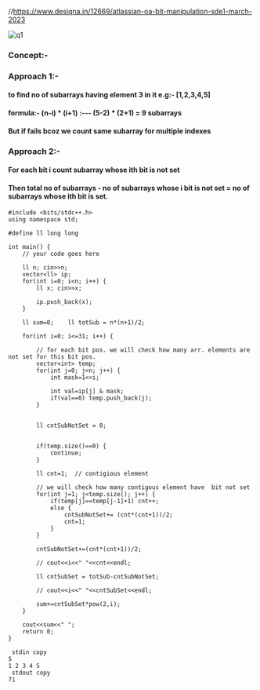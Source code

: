 //https://www.desiqna.in/12669/atlassian-oa-bit-manipulation-sde1-march-2023

![q1](https://user-images.githubusercontent.com/72196604/236553555-15d92f8d-de41-4d73-846a-7d84c5f99c2d.jpg)
### Concept:-
### Approach 1:-
#### to find no of subarrays having element 3 in it e.g:- [1,2,3,4,5]
#### formula:- (n-i) * (i+1) :--- (5-2) * (2+1) = 9 subarrays
#### But if fails bcoz we count same subarray for multiple indexes

### Approach 2:- 
#### For each bit i  count subarray whose ith bit is not set
#### Then total no of subarrays - no of subarrays whose i bit is not set = no of subarrays whose ith bit is set.


```
#include <bits/stdc++.h>
using namespace std;
 
#define ll long long
 
int main() {
	// your code goes here
 
	ll n; cin>>n;
	vector<ll> ip; 
	for(int i=0; i<n; i++) {
		ll x; cin>>x;
 
		ip.push_back(x);
	}
 
	ll sum=0;    ll totSub = n*(n+1)/2;
 
	for(int i=0; i<=31; i++) {
 
		// for each bit pos. we will check how many arr. elements are not set for this bit pos. 
		vector<int> temp;
		for(int j=0; j<n; j++) {
			int mask=1<<i;
 
			int val=ip[j] & mask;
			if(val==0) temp.push_back(j);
		}
 
 
		ll cntSubNotSet = 0;   
 
 
		if(temp.size()==0) {
			continue;
		}
 
		ll cnt=1;  // contigious element
 
		// we will check how many contigous element have  bit not set
		for(int j=1; j<temp.size(); j++) {
			if(temp[j]==temp[j-1]+1) cnt++;
			else {
				cntSubNotSet+= (cnt*(cnt+1))/2;
				cnt=1;
			}
		}
 
		cntSubNotSet+=(cnt*(cnt+1))/2; 
 
		// cout<<i<<" "<<cnt<<endl;
 
		ll cntSubSet = totSub-cntSubNotSet;
 
		// cout<<i<<" "<<cntSubSet<<endl;
 
		sum+=cntSubSet*pow(2,i);
	}
 
	cout<<sum<<" ";
	return 0;
}
```
```
 stdin copy
5 
1 2 3 4 5
 stdout copy
71
```
